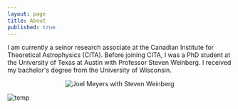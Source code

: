 ```yaml
---
layout: page
title: About
published: true
---
```

I am currently a seinor research associate at the Canadian Institute for Theoretical Astrophysics (CITA).  Before joining CITA, I was a PhD student at the University of Texas at Austin with Professor Steven Weinberg.  I received my bachelor's degree from the University of Wisconsin.

<p align="center">
  <img src="{{site.baseurl}}/joel-weinberg.jpg" alt="Joel Meyers with Steven Weinberg"/>
</p>

![temp]({{site.baseurl}}//joel-weinberg.jpg)
